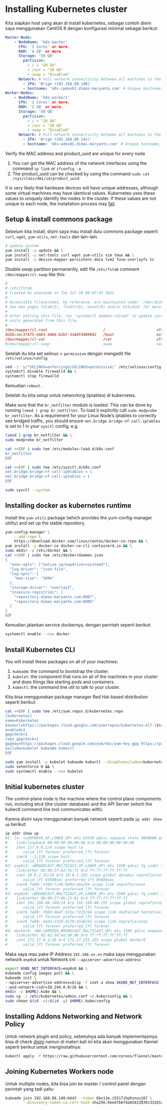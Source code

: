 # Installing Kubernetes cluster

Kita siapkan host yang akan di install kubernetes, sebagai contoh disini saya menggunakan CentOS 8 dengan konfigurasi minimal sebagai berikut:

```yaml
Master-Node:
    - NodeName: 'k8s-master'
      CPU: '2 Cores' or more.
      RAM: '4 GB' or more
      Storage: '50 GB'
        partision: 
          - / = "20 Gb"
          - /var = "30 Gb"
          - swap = "Disabled"
      Network: # Full network connectivity between all machines in the cluster (public or private network is fine).
        - IP4: 'Brige (192.168.88.140)'
        - hostname: 'k8s-cpdev01.dimas-maryanto.com' # Unique hostname, MAC address, and product_uuid for every node.
Worker-Nodes: 
    - NodeName: 'k8s-worker1'
      CPU: '2 Cores' or more.
      RAM: '2 GB' or more.
      Storage: '50 GB'
        partision:
          - / = "20 Gb"
          - /var = "30 Gb"
          - swap = "Disabled"
      Network: # Full network connectivity between all machines in the cluster (public or private network is fine).
        - IP4: 'Brige (192.168.88.14x)'
        - hostname: 'k8s-wdev01.dimas-maryanto.com' # Unique hostname, MAC address, and product_uuid for every node.
```

Verify the MAC address and product_uuid are unique for every node

1. You can get the MAC address of the network interfaces using the command `ip link` or `ifconfig -a`
2. The product_uuid can be checked by using the command `sudo cat /sys/class/dmi/id/product_uuid`

It is very likely that hardware devices will have unique addresses, although some virtual machines may have identical values. Kubernetes uses these values to uniquely identify the nodes in the cluster. If these values are not unique to each node, the installation process may [fail](https://github.com/kubernetes/kubeadm/issues/31).

## Setup & install commons package

Sebelum kita install, disini saya mau install dulu commons package seperti `curl`, `wget`, `yum-utils`, `net-tools` dan lain-lain.

```bash
# update system
yum install -y update && \
yum install -y net-tools curl wget yum-utils vim tmux && \
yum install -y device-mapper-persistent-data lvm2 fuse-overlayfs tc
```

Disable swap partition permanently, edit file `/etc/fstab` comment `/dev/mapper/cl-swap` like this:

```conf
#
# /etc/fstab
# Created by anaconda on Tue Jul 20 08:07:33 2021
#
# Accessible filesystems, by reference, are maintained under '/dev/disk/'.
# See man pages fstab(5), findfs(8), mount(8) and/or blkid(8) for more info.
#
# After editing this file, run 'systemctl daemon-reload' to update systemd
# units generated from this file.
#
/dev/mapper/cl-root                         /                       xfs     defaults        0 0
UUID=4ec37475-d403-4466-b2bf-318dfd409092   /boot                   ext4    defaults        1 2
/dev/mapper/cl-var                          /var                    xfs     defaults        0 0
#/dev/mapper/cl-swap                        swap                    swap    defaults        0 0
```

Setelah itu kita set selinux = `permissive` dengan mengedit file `/etc/selinux/config` 

```bash
sed -i 's/^SELINUX=enforcing$/SELINUX=permissive/' /etc/selinux/config && \
systemctl disable firewalld && \
systemctl stop firewalld
```

Kemudian `reboot` . 

Setelah itu kita setup untuk networking (iptables) di kubernetes.

Make sure that the `br_netfilter` module is loaded. This can be done by running `lsmod | grep br_netfilter`. To load it explicitly call `sudo modprobe br_netfilter`.
As a requirement for your Linux Node’s iptables to correctly see bridged traffic, you should ensure `net.bridge.bridge-nf-call-iptables` is set to 1 in your `sysctl` config, e.g.

```bash
lsmod | grep br_netfilter && \
sudo modprobe br_netfilter

cat <<EOF | sudo tee /etc/modules-load.d/k8s.conf
br_netfilter
EOF

cat <<EOF | sudo tee /etc/sysctl.d/k8s.conf
net.bridge.bridge-nf-call-ip6tables = 1
net.bridge.bridge-nf-call-iptables = 1
EOF

sudo sysctl --system
```

## Installing docker as kubernetes runtime

Install the `yum-utils` package (which provides the yum-config-manager utility) and set up the stable repository.

```bash
yum-config-manager \
    --add-repo \
    https://download.docker.com/linux/centos/docker-ce.repo && \
yum install -y docker-ce docker-ce-cli containerd.io && \
sudo mkdir -p /etc/docker && \
cat <<EOF | sudo tee /etc/docker/daemon.json
{
  "exec-opts": ["native.cgroupdriver=systemd"],
  "log-driver": "json-file",
  "log-opts": {
    "max-size": "100m"
  },
  "storage-driver": "overlay2",
  "insecure-registries": [
    "repository.dimas-maryanto.com:8087",
    "repository.dimas-maryanto.com:8086"
  ]
}
EOF
```

Kemudian jalankan service dockernya, dengan perintah seperti berikut:

```bash
systemctl enable --now docker
```

## Install Kubernetes CLI

You will install these packages on all of your machines:

1. `kubeadm`: the command to bootstrap the cluster.
2. `kubelet`: the component that runs on all of the machines in your cluster and does things like starting pods and containers. 
3. `kubectl`: the command line util to talk to your cluster.

Kita bisa menggunakan package manager Red Hat-based distribution seperti berikut:

```bash
cat <<EOF | sudo tee /etc/yum.repos.d/kubernetes.repo
[kubernetes]
name=Kubernetes
baseurl=https://packages.cloud.google.com/yum/repos/kubernetes-el7-\$basearch
enabled=1
gpgcheck=1
repo_gpgcheck=1
gpgkey=https://packages.cloud.google.com/yum/doc/yum-key.gpg https://packages.cloud.google.com/yum/doc/rpm-package-key.gpg
exclude=kubelet kubeadm kubectl
EOF

sudo yum install -y kubelet kubeadm kubectl --disableexcludes=kubernetes && \
sudo setenforce 0 && \
sudo systemctl enable --now kubelet
```

## Initial kubernetes cluster

The control-plane node is the machine where the control plane components run, including etcd (the cluster database) and the API Server (which the kubectl command line tool communicates with).

Karena disini saya menggunakan banyak network seperti pada `ip addr show up` berikut:

```bash
ip addr show up
#1: lo: <LOOPBACK,UP,LOWER_UP> mtu 65536 qdisc noqueue state UNKNOWN group default qlen 1000
#    link/loopback 00:00:00:00:00:00 brd 00:00:00:00:00:00
#    inet 127.0.0.1/8 scope host lo
#       valid_lft forever preferred_lft forever
#    inet6 ::1/128 scope host
#       valid_lft forever preferred_lft forever
#2: enp0s3: <BROADCAST,MULTICAST,UP,LOWER_UP> mtu 1500 qdisc fq_codel state UP group default qlen 1000
#    link/ether 08:00:27:82:7e:72 brd ff:ff:ff:ff:ff:ff
#    inet 10.0.2.15/24 brd 10.0.2.255 scope global dynamic noprefixroute enp0s3
#       valid_lft 85608sec preferred_lft 85608sec
#    inet6 fe80::af80:fc40:bb9d:a6a/64 scope link noprefixroute
#       valid_lft forever preferred_lft forever
#3: enp0s8: <BROADCAST,MULTICAST,UP,LOWER_UP> mtu 1500 qdisc fq_codel state UP group default qlen 1000
#    link/ether 08:00:27:0b:23:b1 brd ff:ff:ff:ff:ff:ff
#    inet 192.168.88.140/24 brd 192.168.88.255 scope global noprefixroute enp0s8
#       valid_lft forever preferred_lft forever
#    inet6 fe80::7b04:464f:315e:f223/64 scope link dadfailed tentative noprefixroute
#       valid_lft forever preferred_lft forever
#    inet6 fe80::deda:2329:2c79:32a8/64 scope link noprefixroute
#       valid_lft forever preferred_lft forever
#4: docker0: <NO-CARRIER,BROADCAST,MULTICAST,UP> mtu 1500 qdisc noqueue state DOWN group default
#    link/ether 02:42:dd:8a:d8:d6 brd ff:ff:ff:ff:ff:ff
#    inet 172.17.0.1/16 brd 172.17.255.255 scope global docker0
#       valid_lft forever preferred_lft forever
```

Maka saya mau pake IP Address `192.168.xx.xx` maka saya menggunakan network `enp0s8` untuk Network cni `--apiserver-advertise-address`

```bash
export KUBE_NET_INTERFACE=enp0s8 && \
kubeadm config images pull && \
kubeadm init \
--apiserver-advertise-address=$(ip -f inet a show $KUBE_NET_INTERFACE | grep inet | awk '{ print $2 }' | cut -d/ -f1) \
--pod-network-cidr=10.244.0.0/16 && \
mkdir -p $HOME/.kube && \
sudo cp -i /etc/kubernetes/admin.conf ~/.kube/config && \
sudo chown $(id -u):$(id -g) $HOME/.kube/config
```

## Installing Addons Networking and Network Policy

Untuk network plugin and policy, sebetulnya ada banyak implementasinya. bisa di check [disini](https://kubernetes.io/docs/concepts/cluster-administration/addons/) namun di materi kali ini kita akan menggunakan flannel seperti berikut untuk menginstallnya:

```bash
kubectl apply -f https://raw.githubusercontent.com/coreos/flannel/master/Documentation/kube-flannel.yml
```

## Joining Kubernetes Workers node

Untuk multiple nodes, kita bisa join ke master / control panel dengan perintah yang tadi yaitu

```bash
kubeadm join 192.168.88.140:6443 --token 6bo11m.i5517ihphsnuuj67 \
        --discovery-token-ca-cert-hash sha256:9ee47b6f4a02623839c33281a8692ac637f41537913e0baa33b53cddc3647335
```
